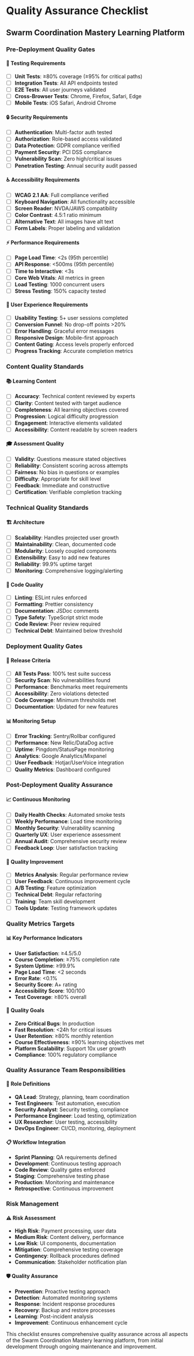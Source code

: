 # Quality Assurance Checklist
## Swarm Coordination Mastery Learning Platform

### Pre-Deployment Quality Gates

#### 🧪 Testing Requirements
- [ ] **Unit Tests**: ≥80% coverage (≥95% for critical paths)
- [ ] **Integration Tests**: All API endpoints tested
- [ ] **E2E Tests**: All user journeys validated
- [ ] **Cross-Browser Tests**: Chrome, Firefox, Safari, Edge
- [ ] **Mobile Tests**: iOS Safari, Android Chrome

#### 🔒 Security Requirements
- [ ] **Authentication**: Multi-factor auth tested
- [ ] **Authorization**: Role-based access validated
- [ ] **Data Protection**: GDPR compliance verified
- [ ] **Payment Security**: PCI DSS compliance
- [ ] **Vulnerability Scan**: Zero high/critical issues
- [ ] **Penetration Testing**: Annual security audit passed

#### ♿ Accessibility Requirements
- [ ] **WCAG 2.1 AA**: Full compliance verified
- [ ] **Keyboard Navigation**: All functionality accessible
- [ ] **Screen Reader**: NVDA/JAWS compatibility
- [ ] **Color Contrast**: 4.5:1 ratio minimum
- [ ] **Alternative Text**: All images have alt text
- [ ] **Form Labels**: Proper labeling and validation

#### ⚡ Performance Requirements
- [ ] **Page Load Time**: <2s (95th percentile)
- [ ] **API Response**: <500ms (95th percentile)
- [ ] **Time to Interactive**: <3s
- [ ] **Core Web Vitals**: All metrics in green
- [ ] **Load Testing**: 1000 concurrent users
- [ ] **Stress Testing**: 150% capacity tested

#### 🎯 User Experience Requirements
- [ ] **Usability Testing**: 5+ user sessions completed
- [ ] **Conversion Funnel**: No drop-off points >20%
- [ ] **Error Handling**: Graceful error messages
- [ ] **Responsive Design**: Mobile-first approach
- [ ] **Content Gating**: Access levels properly enforced
- [ ] **Progress Tracking**: Accurate completion metrics

### Content Quality Standards

#### 📚 Learning Content
- [ ] **Accuracy**: Technical content reviewed by experts
- [ ] **Clarity**: Content tested with target audience
- [ ] **Completeness**: All learning objectives covered
- [ ] **Progression**: Logical difficulty progression
- [ ] **Engagement**: Interactive elements validated
- [ ] **Accessibility**: Content readable by screen readers

#### 🎓 Assessment Quality
- [ ] **Validity**: Questions measure stated objectives
- [ ] **Reliability**: Consistent scoring across attempts
- [ ] **Fairness**: No bias in questions or examples
- [ ] **Difficulty**: Appropriate for skill level
- [ ] **Feedback**: Immediate and constructive
- [ ] **Certification**: Verifiable completion tracking

### Technical Quality Standards

#### 🏗️ Architecture
- [ ] **Scalability**: Handles projected user growth
- [ ] **Maintainability**: Clean, documented code
- [ ] **Modularity**: Loosely coupled components
- [ ] **Extensibility**: Easy to add new features
- [ ] **Reliability**: 99.9% uptime target
- [ ] **Monitoring**: Comprehensive logging/alerting

#### 🔧 Code Quality
- [ ] **Linting**: ESLint rules enforced
- [ ] **Formatting**: Prettier consistency
- [ ] **Documentation**: JSDoc comments
- [ ] **Type Safety**: TypeScript strict mode
- [ ] **Code Review**: Peer review required
- [ ] **Technical Debt**: Maintained below threshold

### Deployment Quality Gates

#### 🚀 Release Criteria
- [ ] **All Tests Pass**: 100% test suite success
- [ ] **Security Scan**: No vulnerabilities found
- [ ] **Performance**: Benchmarks meet requirements
- [ ] **Accessibility**: Zero violations detected
- [ ] **Code Coverage**: Minimum thresholds met
- [ ] **Documentation**: Updated for new features

#### 📊 Monitoring Setup
- [ ] **Error Tracking**: Sentry/Rollbar configured
- [ ] **Performance**: New Relic/DataDog active
- [ ] **Uptime**: Pingdom/StatusPage monitoring
- [ ] **Analytics**: Google Analytics/Mixpanel
- [ ] **User Feedback**: Hotjar/UserVoice integration
- [ ] **Quality Metrics**: Dashboard configured

### Post-Deployment Quality Assurance

#### 📈 Continuous Monitoring
- [ ] **Daily Health Checks**: Automated smoke tests
- [ ] **Weekly Performance**: Load time monitoring
- [ ] **Monthly Security**: Vulnerability scanning
- [ ] **Quarterly UX**: User experience assessment
- [ ] **Annual Audit**: Comprehensive security review
- [ ] **Feedback Loop**: User satisfaction tracking

#### 🔄 Quality Improvement
- [ ] **Metrics Analysis**: Regular performance review
- [ ] **User Feedback**: Continuous improvement cycle
- [ ] **A/B Testing**: Feature optimization
- [ ] **Technical Debt**: Regular refactoring
- [ ] **Training**: Team skill development
- [ ] **Tools Update**: Testing framework updates

### Quality Metrics Targets

#### 📊 Key Performance Indicators
- **User Satisfaction**: ≥4.5/5.0
- **Course Completion**: ≥75% completion rate
- **System Uptime**: ≥99.9%
- **Page Load Time**: <2 seconds
- **Error Rate**: <0.1%
- **Security Score**: A+ rating
- **Accessibility Score**: 100/100
- **Test Coverage**: ≥80% overall

#### 🎯 Quality Goals
- **Zero Critical Bugs**: In production
- **Fast Resolution**: <24h for critical issues
- **User Retention**: ≥80% monthly retention
- **Course Effectiveness**: ≥90% learning objectives met
- **Platform Scalability**: Support 10x user growth
- **Compliance**: 100% regulatory compliance

### Quality Assurance Team Responsibilities

#### 👥 Role Definitions
- **QA Lead**: Strategy, planning, team coordination
- **Test Engineers**: Test automation, execution
- **Security Analyst**: Security testing, compliance
- **Performance Engineer**: Load testing, optimization
- **UX Researcher**: User testing, accessibility
- **DevOps Engineer**: CI/CD, monitoring, deployment

#### 📋 Workflow Integration
- **Sprint Planning**: QA requirements defined
- **Development**: Continuous testing approach
- **Code Review**: Quality gates enforced
- **Staging**: Comprehensive testing phase
- **Production**: Monitoring and maintenance
- **Retrospective**: Continuous improvement

### Risk Management

#### ⚠️ Risk Assessment
- **High Risk**: Payment processing, user data
- **Medium Risk**: Content delivery, performance
- **Low Risk**: UI components, documentation
- **Mitigation**: Comprehensive testing coverage
- **Contingency**: Rollback procedures defined
- **Communication**: Stakeholder notification plan

#### 🛡️ Quality Assurance
- **Prevention**: Proactive testing approach
- **Detection**: Automated monitoring systems
- **Response**: Incident response procedures
- **Recovery**: Backup and restore processes
- **Learning**: Post-incident analysis
- **Improvement**: Continuous enhancement cycle

This checklist ensures comprehensive quality assurance across all aspects of the Swarm Coordination Mastery learning platform, from initial development through ongoing maintenance and improvement.